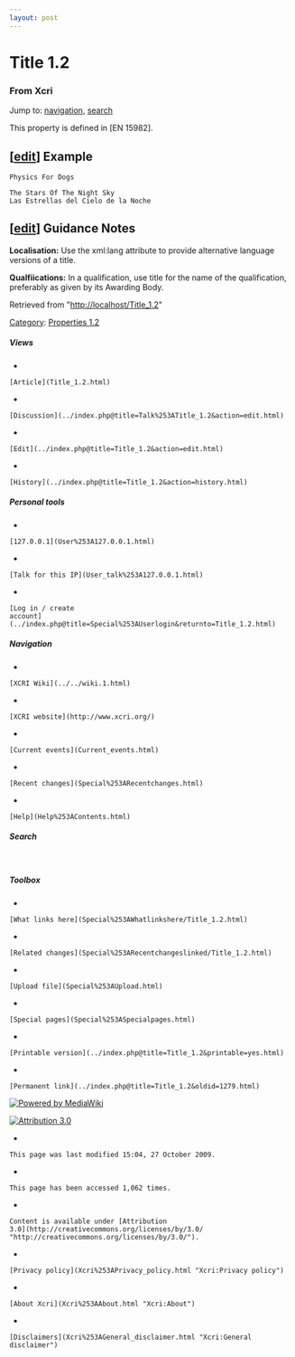 ```yaml
---
layout: post
---
```








Title 1.2 
=========













### From Xcri 







Jump to: [navigation](Title_1.2.html#column-one),
[search](Title_1.2.html#searchInput)



This property is defined in \[EN 15982\].


\[[edit](../index.php@title=Title_1.2&action=edit&section=1.html "Edit section: Example")\] Example
---------------------------------------------------------------------------------------------------------------------------------------------------------------------

    Physics For Dogs

    The Stars Of The Night Sky
    Las Estrellas del Cielo de la Noche


\[[edit](../index.php@title=Title_1.2&action=edit&section=2.html "Edit section: Guidance Notes")\] Guidance Notes
-----------------------------------------------------------------------------------------------------------------------------------------------------------------------------------

**Localisation:** Use the xml:lang attribute to provide alternative
language versions of a title.

**Qualfiications:** In a qualification, use title for the name of the
qualification, preferably as given by its Awarding Body.



Retrieved from
"[http://localhost/Title\_1.2](Title_1.2.html)"





[Category](Special%253ACategories.html "Special:Categories"): [Properties
1.2](Category%253AProperties_1.2.html "Category:Properties 1.2")

















##### Views



-   

    

    [Article](Title_1.2.html)
-   

    

    [Discussion](../index.php@title=Talk%253ATitle_1.2&action=edit.html)
-   

    

    [Edit](../index.php@title=Title_1.2&action=edit.html)
-   

    

    [History](../index.php@title=Title_1.2&action=history.html)







##### Personal tools



-   

    

    [127.0.0.1](User%253A127.0.0.1.html)
-   

    

    [Talk for this IP](User_talk%253A127.0.0.1.html)
-   

    

    [Log in / create
    account](../index.php@title=Special%253AUserlogin&returnto=Title_1.2.html)











[](../../wiki.1.html "XCRI Wiki")





##### Navigation



-   

    

    [XCRI Wiki](../../wiki.1.html)
-   

    

    [XCRI website](http://www.xcri.org/)
-   

    

    [Current events](Current_events.html)
-   

    

    [Recent changes](Special%253ARecentchanges.html)
-   

    

    [Help](Help%253AContents.html)







##### Search





 









##### Toolbox



-   

    

    [What links here](Special%253AWhatlinkshere/Title_1.2.html)
-   

    

    [Related changes](Special%253ARecentchangeslinked/Title_1.2.html)
-   

    

    [Upload file](Special%253AUpload.html)
-   

    

    [Special pages](Special%253ASpecialpages.html)
-   

    

    [Printable version](../index.php@title=Title_1.2&printable=yes.html)
-   

    

    [Permanent link](../index.php@title=Title_1.2&oldid=1279.html)















[![Powered by
MediaWiki](../skins/common/images/poweredby_mediawiki_88x31.png)](http://www.mediawiki.org/)





[![Attribution 3.0
](http://i.creativecommons.org/l/by/3.0/88x31.png)](http://creativecommons.org/licenses/by/3.0/)



-   

    

    This page was last modified 15:04, 27 October 2009.
-   

    

    This page has been accessed 1,062 times.
-   

    

    Content is available under [Attribution
    3.0](http://creativecommons.org/licenses/by/3.0/ "http://creativecommons.org/licenses/by/3.0/").
-   

    

    [Privacy policy](Xcri%253APrivacy_policy.html "Xcri:Privacy policy")
-   

    

    [About Xcri](Xcri%253AAbout.html "Xcri:About")
-   

    

    [Disclaimers](Xcri%253AGeneral_disclaimer.html "Xcri:General disclaimer")





